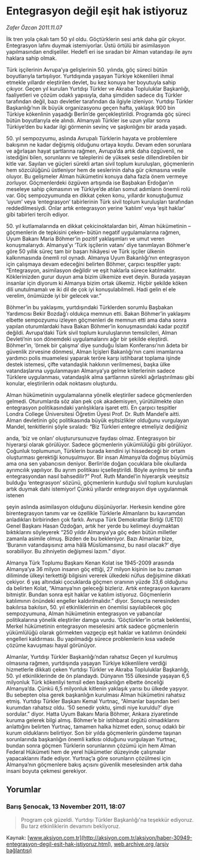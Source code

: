 # Entegrasyon değil eşit hak istiyoruz

*Zafer Özcan 2011.11.07*

<div class="news-detail-text-todays">
 <div>
 </div>
 <div>
 </div>
 <div id="newsSpot">
  <font class="detail-spot">
   İlk tren yola çıkalı tam 50 yıl oldu. Göçtürklerin sesi artık daha gür çıkıyor. Entegrasyon lafını duymak istemiyorlar. Üstü örtülü bir asimilasyon yapılmasından endişeliler. Hedefl eri ise sıradan bir Alman vatandaşı ile aynı haklara sahip olmak.
  </font>
 </div>
 <div id="newsText">
  <font class="detail-text">
   <p>
    Türk işçilerinin Avrupa’ya gelişlerinin 50. yılında, göç süreci bütün boyutlarıyla tartışılıyor. Yurtdışında yaşayan Türkiye kökenlileri ihmal etmekle yıllardır eleştirilen devlet, bu kez konuya her boyutuyla sahip çıkıyor. Geçen yıl kurulan Yurtdışı Türkler ve Akraba Topluluklar Başkanlığı, faaliyetleri ve çözüm odaklı yapısıyla, daha şimdiden sadece dış Türkler tarafından değil, bazı devletler tarafından da ilgiyle izleniyor. Yurtdışı Türkler Başkanlığı’nın ilk büyük organizasyonu geçen hafta, yaklaşık 900 bin Türkiye kökenlinin yaşadığı Berlin’de gerçekleştirildi. Programda göç süreci bütün boyutlarıyla ele alındı. Almanyalı Türkler ise uzun yıllar sonra Türkiye’den bu kadar ilgi görmenin sevinç ve şaşkınlığını bir arada yaşadı.
   </p>
   <p>
    50. yıl sempozyumu, aslında Avrupalı Türklerin hayata ve problemlere bakışının ne kadar değişmiş olduğunu ortaya koydu. Devam eden sorunlara ve ağırlaşan hayat şartlarına rağmen, Avrupa’da artık daha özgüvenli, ne istediğini bilen, sorunlarını ve taleplerini de yüksek sesle dillendirebilen bir kitle var. Sayıları ve güçleri sürekli artan sivil toplum kuruluşları, göçmenlerin hem sözcülüğünü üstleniyor hem de seslerinin daha gür çıkmasına vesile oluyor. Bu gelişmeler Alman hükümetini konuya daha fazla önem vermeye zorluyor. Göçmenlerdeki özgüven artışında ise Başbakan Erdoğan’ın meseleye sahip çıkmasının ve Türkiye’de atılan somut adımların önemli rolü var. Göç sempozyumunda en dikkat çeken konu, yıllardır konuştuğumuz ‘uyum’ veya ‘entegrasyon’ tabirlerinin Türk sivil toplum kuruluşları tarafından reddedilmesiydi. Onlar artık entegrasyon yerine ‘katılım’ veya ‘eşit haklar’ gibi tabirleri tercih ediyor.
   </p>
   <p>
    50. yıl kutlamalarında en dikkat çekicinoktalardan biri, Alman hükümetinin – göçmenlerin de tepkisini çeken– bütün negatif uygulamalarına rağmen, Uyum Bakanı Maria Böhmer’in pozitif yaklaşımları ve umut veren konuşmalarıydı. Almanya’yı ‘Türk işçilerin vatanı’ diye tanımlayan Böhmer’e göre 50 yıllık süreç tam bir başarı hikâyesi ve Türk işçiler ülkenin kalkınmasında önemli rol oynadı. Almanya Uyum Bakanlığı’nın entegrasyon için çalışmaya devam edeceğini belirten Böhmer, çarpıcı tespitler yaptı: “Entegrasyon, asimilasyon değildir ve eşit haklarla sürece katılmaktır. Köklerinizden gurur duyun ama bizim ülkemize evet deyin. Burada yaşayan insanlar için diyorum ki Almanya bizim ortak ülkemiz. Hiçbir şekilde köken dili unutulmamalı ve iki dil de çok iyi konuşulabilmeli. Hadi gelin el ele verelim, önümüzde iyi bir gelecek var.”
   </p>
   <p>
    Böhmer’in bu yaklaşımı, yurtdışındaki Türklerden sorumlu Başbakan Yardımcısı Bekir Bozdağ’ı oldukça memnun etti. Bakan Böhmer’in yaklaşımı elbette sempozyumu izleyen göçmenleri de memnun etti ama daha sonra yapılan oturumlardaki hava Bakan Böhmer’in konuşmasındaki kadar pozitif değildi. Avrupa’daki Türk sivil toplum kuruluşlarının temsilcileri, Alman Devleti’nin son dönemdeki uygulamalarını ağır bir şekilde eleştirdi. Böhmer’in, ‘örnek bir çalışma’ diye sunduğu İslam Konferansı’nın âdeta bir güvenlik zirvesine dönmesi, Alman İçişleri Bakanlığı’nın cami imamlarına yardımcı polis muamelesi yaparak teröre karşı istihbarat toplama işinde destek istemesi, çifte vatandaşlık hakkının verilmemesi, başka ülke vatandaşlarına uygulanmayan Almanya’ya gelme kriterlerinin sadece Türklere uygulanması, vatandaşlık alma şartlarının sürekli ağırlaştırılması gibi konular, eleştirilerin odak noktasını oluşturdu.
   </p>
   <p>
    Alman hükümetinin uygulamalarına yönelik eleştiriler sadece göçmenlerden gelmedi. Oturumlarda söz alan pek çok akademisyen, yürütülmekte olan entegrasyon politikasındaki yanlışlıklara işaret etti. En çarpıcı tespitler Londra College Üniversitesi Öğretim Üyesi Prof. Dr. Ruth Mandel’e aitti. Alman devletinin göç politikasında büyük eşitsizlikler olduğunu vurgulayan Mandel, tenkitlerini şöyle sıraladı: “Biz Türkleri entegre etmeliyiz dediğiniz
   </p>
   <p>
    anda, ‘biz ve onları’ oluşturursunuzve faydası olmaz. Entegrasyon bir hiyerarşi olarak görülüyor. Sadece göçmenlerin yükümlülüğü gibi görülüyor. Çoğunluk toplumunun, Türklerin burada kendini iyi hissedeceği bir ortam oluşturması gerektiği konuşulmuyor. Bir insan Almanya’da doğmuş büyümüş ama ona sen yabancısın deniyor. Berlin’de doğan çocuklara bile okullarda ayrımcılık yapılıyor. Bu ayrım politikası içselleştirildi. Böyle ayrılmış bir sınıfta entegrasyondan nasıl bahsedilir?” Prof. Ruth Mandel’in hiyerarşik veeşitsiz bulduğu ‘entegrasyon’ sözünü, göçmenlerin kurduğu sivil toplum kuruluşları artık duymak dahi istemiyor! Çünkü yıllardır entegrasyon diye uygulanmak istenen
   </p>
   <p>
    şeyin aslında asimilasyon olduğunu düşünüyorlar. Herkesin kendine göre birentegrasyon tanımı var ve özellikle Türklerle Almanların bu kavramdan anladıkları birbirinden çok farklı. Avrupa Türk Demokratlar Birliği (UETD) Genel Başkanı Hasan Özdoğan, artık her yerde bu kelimeyi duymaktan bıktıklarını söyleyerek “250 yıldır Almanya’ya göç eden bütün milletler zamanla asimile olmuş. Bizden de bu bekleniyor. Bazı Almanlar bize, ‘Buranın vatandaşısınız ama hâlâ Müslümansınız, bu nasıl olacak?’ diye sorabiliyor. Bu zihniyetin değişmesi lazım.” diyor.
   </p>
   <p>
    Almanya Türk Toplumu Başkanı Kenan Kolat ise 1945-2009 arasında Almanya’ya 36 milyon insanın göç ettiği, 27 milyon kişinin ise bu zaman diliminde ülkeyi terkettiği bilgisini vererek ülkedeki nüfus değişimine dikkati çekiyor. 6 yaş altındaki çocuklarda göçmen oranının yüzde 33,6 olduğunu da belirten Kolat, “Almanya’nın geleceği bizleriz. Artık entegrasyon kavramı bitmiştir. Bundan sonra eşit haklar ve katılım istiyoruz. Göçmenlerin katılımının önündeki engeller kaldırılmalıdır.” diyor. Sonuçta neresinden bakılırsa bakılsın, 50. yıl etkinliklerinin en önemlisi sayılabilecek göç sempozyumuna, Alman hükümetinin entegrasyon ve yabancılar politikalarına yönelik eleştiriler damga vurdu. ‘Göçtürkler’in ortak beklentisi, Merkel hükümetinin entegrasyon meselesini artık sadece göçmenlerin yükümlülüğü olarak görmekten vazgeçip eşit haklar ve katılımın önündeki engelleri kaldırması. Bu yapılmadığı sürece problemlerin kısa vadede çözüme kavuşması hayal görünüyor.
    <strong>
    </strong>
   </p>
   <p>
    <strong>
    </strong>
    Almanlar, Yurtdışı Türkler Başkanlığı’ndan rahatsız Geçen yıl kurulmuş olmasına rağmen, yurtdışında yaşayan Türkiye kökenlilere verdiği hizmetlerle dikkati çeken Yurtdışı Türkler ve Akraba Topluluklar Başkanlığı, 50. yıl etkinliklerinde de ön plandaydı. Dünyanın 155 ülkesinde yaşayan 6,5 milyonluk Türk kökenliyi temsil eden başkanlığın elbette önceliği Almanya’da. Çünkü 6,5 milyonluk kitlenin yaklaşık yarısı bu ülkede yaşıyor. Bu sebepten olsa gerek başkanlığın kurulması Alman hükümetini rahatsız etmiş. Yurtdışı Türkler Başkanı Kemal Yurtnaç, “Almanlar başından beri kurumdan rahatsız oldu. ‘50 senedir yoktu, şimdi niye kuruldu?’ diye sordular.” diyor. Hatta Uyum Bakanı Maria Böhmer, Ankara ziyaretinde kuruma gelerek bilgi almış. Böhmer’e bir istihbarat örgütü olmadıklarını anlattığını belirten Yurtnaç, tamamen halka hizmet eden, sonuç odaklı bir kurum olduklarını belirtiyor. Son bir yılda göçmenlerin gündeme taşınan sorunlarında başkanlığın önemli katkısı olduğunu vurgulayan Yurtnaç, bundan sonra göçmen Türklerin sorunlarının çözümü için hem Alman Federal Hükümeti hem de yerel hükümetler düzeyinde çalışmalar yapacaklarını ifade ediyor. Yurtnaç’a göre sorunların çözülmesi için Almanya’nın göçmenlere bakış açısını güvenlik meselesinden artık daha insani boyuta çekmesi gerekiyor.
   </p>
  </font>
 </div>
 <div>
 </div>
 <div>
 </div>
</div>


## Yorumlar

### Barış Şenocak, 13 November 2011, 18:07
> Program çok güzeldi. Yurtdışı Türkler Başkanlığı'na teşekkür ediyoruz. Bu tarz etkinliklerin devamını bekliyoruz.

Kaynak: [www.aksiyon.com.tr](http://aksiyon.com.tr/aksiyon/haber-30949-entegrasyon-degil-esit-hak-istiyoruz.html), [web.archive.org (arşiv bağlantısı)](http://web.archive.org/web/20140926110639/http://aksiyon.com.tr/aksiyon/haber-30949-entegrasyon-degil-esit-hak-istiyoruz.html)

